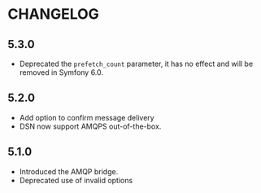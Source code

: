 CHANGELOG
=========

5.3.0
-----

* Deprecated the `prefetch_count` parameter, it has no effect and will be removed in Symfony 6.0.

5.2.0
-----

 * Add option to confirm message delivery
 * DSN now support AMQPS out-of-the-box.

5.1.0
-----

 * Introduced the AMQP bridge.
 * Deprecated use of invalid options
